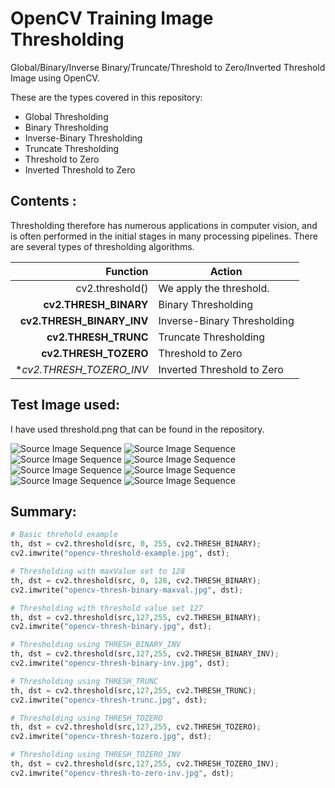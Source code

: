 # OpenCV Training Image Thresholding
Global/Binary/Inverse Binary/Truncate/Threshold to Zero/Inverted Threshold Image using OpenCV.

These are the types covered in this repository:

+ Global Thresholding
+ Binary Thresholding
+ Inverse-Binary Thresholding
+ Truncate Thresholding
+ Threshold to Zero
+ Inverted Threshold to Zero

## Contents :
Thresholding therefore has numerous applications in computer vision, and is often performed in the initial stages in  many processing pipelines. There are several types of thresholding algorithms.

| Function        |Action                                                                        |
|----------------:|------------------------------------------------------------------------------|
|cv2.threshold()   |We apply the threshold.|
|**cv2.THRESH_BINARY** | Binary Thresholding|
|**cv2.THRESH_BINARY_INV**| Inverse-Binary Thresholding|
|**cv2.THRESH_TRUNC**       |Truncate Thresholding|
|**cv2.THRESH_TOZERO** | Threshold to Zero|
|**cv2.THRESH_TOZERO_INV*|Inverted Threshold to Zero|

## Test Image used: 
I have used threshold.png that can be found in the repository.

![Source Image Sequence](threshold.png)
![Source Image Sequence](global-threshold.jpg)
![Source Image Sequence](binary-trunc-threshold.jpg)
![Source Image Sequence](binary-tozero-threshold.jpg)
![Source Image Sequence](binary-tozero-inv-threshold.jpg)
![Source Image Sequence](binary-maxval128-threshold.jpg)
![Source Image Sequence](binary-maxval-threshold.jpg)
![Source Image Sequence](binary-inv-threshold.jpg)

## Summary:

```python
# Basic threhold example 
th, dst = cv2.threshold(src, 0, 255, cv2.THRESH_BINARY); 
cv2.imwrite("opencv-threshold-example.jpg", dst); 
```
```python
# Thresholding with maxValue set to 128
th, dst = cv2.threshold(src, 0, 128, cv2.THRESH_BINARY); 
cv2.imwrite("opencv-thresh-binary-maxval.jpg", dst); 
```
```python
# Thresholding with threshold value set 127 
th, dst = cv2.threshold(src,127,255, cv2.THRESH_BINARY); 
cv2.imwrite("opencv-thresh-binary.jpg", dst); 
```
```python
# Thresholding using THRESH_BINARY_INV 
th, dst = cv2.threshold(src,127,255, cv2.THRESH_BINARY_INV); 
cv2.imwrite("opencv-thresh-binary-inv.jpg", dst); 
```
```python
# Thresholding using THRESH_TRUNC 
th, dst = cv2.threshold(src,127,255, cv2.THRESH_TRUNC); 
cv2.imwrite("opencv-thresh-trunc.jpg", dst); 
```
```python
# Thresholding using THRESH_TOZERO 
th, dst = cv2.threshold(src,127,255, cv2.THRESH_TOZERO); 
cv2.imwrite("opencv-thresh-tozero.jpg", dst); 
```
```python
# Thresholding using THRESH_TOZERO_INV 
th, dst = cv2.threshold(src,127,255, cv2.THRESH_TOZERO_INV); 
cv2.imwrite("opencv-thresh-to-zero-inv.jpg", dst);
```



